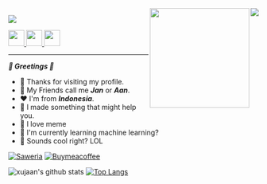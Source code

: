 <img align="right" src="https://media.giphy.com/media/TiyTLCEjvj8o37DaLz/giphy.gif"/>
<img align="right" width="200px" src="https://skullsinthestars.files.wordpress.com/2007/12/sinewave.gif?w=640"/>

![](https://komarev.com/ghpvc/?username=xujaan&style=flat-square)

<a href="https://www.instagram.com/xujaan">
  <img width="32" src="https://img.icons8.com/cute-clipart/64/000000/instagram-new.png"/>
</a>
<a href="https://www.facebook.com/xxxujaan">
  <img width="32" src="https://img.icons8.com/cute-clipart/64/000000/facebook-new.png"/>
</a>
<a href="https://www.twitter.com/aanalmadani">
  <img width="32" src="https://img.icons8.com/fluent/48/000000/twitter.png"/>
</a>

---
***🚀 Greetings 🚀***
- 🛬  Thanks for visiting my profile.
- 🦍  My Friends call me ***Jan*** or ***Aan***.
- ❤️  I'm from ***Indonesia***.
- 🔬  I made something that might help you.
- 🍆  I love meme
- 🎰  I'm currently learning machine learning?
- 🥶  Sounds cool right? LOL


[![Saweria](https://img.shields.io/badge/SAWERIA-GIMME%20MONEY-FF69B4?style=for-the-badge&logo=stripe)](https://saweria.co/donate/xujaan)
[![Buymeacoffee](https://img.shields.io/badge/BUYMEACOFFEE-GIMME%20COFFEE-orange?style=for-the-badge&logo=buy-me-a-coffee)](https://www.buymeacoffee.com/xujaan)

![xujaan's github stats](https://github-readme-stats.vercel.app/api?username=xujaan&show_icons=true&theme=radical)
[![Top Langs](https://github-readme-stats.vercel.app/api/top-langs/?username=xujaan&layout=compact&theme=radical)](https://github.com/anuraghazra/github-readme-stats)
